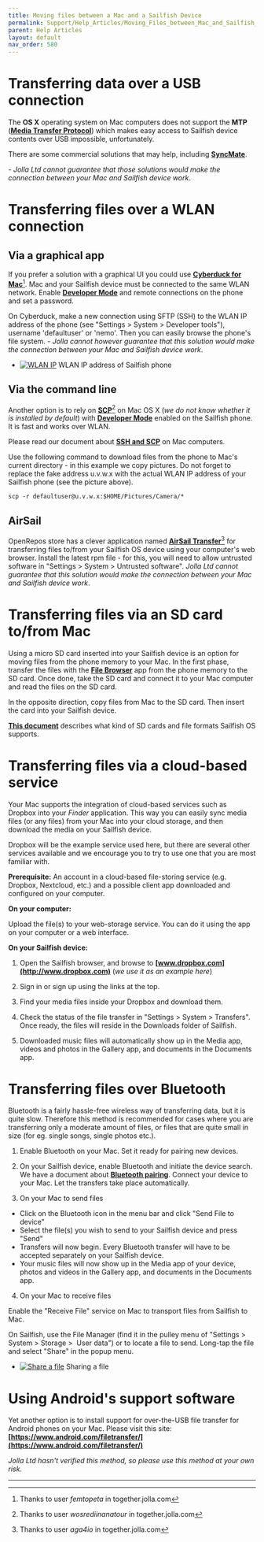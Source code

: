```yaml
---
title: Moving files between a Mac and a Sailfish Device
permalink: Support/Help_Articles/Moving_Files_between_Mac_and_Sailfish_Device/
parent: Help Articles
layout: default
nav_order: 580
---
```


# Transferring data over a USB connection


The **OS X** operating system on Mac computers does not support the **MTP** (**[Media Transfer Protocol](http://en.wikipedia.org/wiki/Media_Transfer_Protocol)**) which makes easy access to Sailfish device contents over USB impossible, unfortunately.

There are some commercial solutions that may help, including [**SyncMate**](http://www.sync-mac.com/mtp-sync.html).

\- _Jolla Ltd cannot guarantee that those solutions would make the connection between your Mac and Sailfish device work_.


# Transferring files over a WLAN connection

## Via a graphical app

If you prefer a solution with a graphical UI you could use **[Cyberduck for Mac](https://cyberduck.en.softonic.com/mac/download)**[^1]. Mac and your Sailfish device must be connected to the same WLAN network. Enable **[Developer Mode](/Support/Help_Articles/Enabling_Developer_Mode/)** and remote connections on the phone and set a password.

On Cyberduck, make a new connection using SFTP (SSH) to the WLAN IP address of the phone (see "Settings > System > Developer tools"), username 'defaultuser' or 'nemo'. Then you can easily browse the phone's file system.
\- _Jolla cannot however guarantee that this solution would make the connection between your Mac and Sailfish device work_.

<div class="flex-images" markdown="1">

* <a href="Settings_wlan_ip_address.png" class="narrow-image"><img src="Settings_wlan_ip_address.png" alt="WLAN IP"></a>
  <span class="md_figcaption">
    WLAN IP address of Sailfish phone
  </span>
</div>


## Via the command line

Another option is to rely on **[SCP](https://en.wikipedia.org/wiki/Secure_copy)**[^2] on Mac OS X (_we do not know whether it is installed by default_) with **[Developer Mode](/Support/Help_Articles/Enabling_Developer_Mode/)** enabled on the Sailfish phone. It is fast and works over WLAN. 

Please read our document about **[SSH and SCP](/Support/Help_Articles/SSH_and_SCP/SSH_and_SCP_Mac/)** on Mac computers.

Use the following command to download files from the phone to Mac's current directory - in this example we copy pictures. Do not forget to replace the fake address u.v.w.x with the actual WLAN IP address of your Sailfish phone (see the picture above).

```
scp -r defaultuser@u.v.w.x:$HOME/Pictures/Camera/*
```

## AirSail
OpenRepos store has a clever application named **[AirSail Transfer](https://openrepos.net/content/6uvnpr/airsail-transfer)**[^3] for transferring files to/from your Sailfish OS device using your computer's web browser. Install the latest rpm file - for this, you will need to allow untrusted software in "Settings > System > Untrusted software". _Jolla Ltd cannot guarantee that this solution would make the connection between your Mac and Sailfish device work_.


# Transferring files via an SD card to/from Mac

Using a micro SD card inserted into your Sailfish device is an option for moving files from the phone memory to your Mac. In the first phase, transfer the files with the **[File Browser](/Support/Help_Articles/File_Browser/)** app from the phone memory to the SD card. Once done, take the SD card and connect it to your Mac computer and read the files on the SD card.

In the opposite direction, copy files from Mac to the SD card. Then insert the card into your Sailfish device.

**[This document](/Support/Help_Articles/SD_Card_Format_and_Encryption/)** describes what kind of SD cards and file formats Sailfish OS supports.

# Transferring files via a cloud-based service

Your Mac supports the integration of cloud-based services such as Dropbox into your _Finder_ application. This way you can easily sync media files (or any files) from your Mac into your cloud storage, and then download the media on your Sailfish device.

Dropbox will be the example service used here, but there are several other services available and we encourage you to try to use one that you are most familiar with.
  
**Prerequisite:**
An account in a cloud-based file-storing service (e.g. Dropbox, Nextcloud, etc.) and a possible client app downloaded and configured on your computer.
  
**On your computer:**

Upload the file(s) to your web-storage service. You can do it using the app on your computer or a web interface.

**On your Sailfish device:**
1) Open the Sailfish browser, and browse to **[www.dropbox.com](http://www.dropbox.com)** (_we use it as an example here_)

2) Sign in or sign up using the links at the top.

3) Find your media files inside your Dropbox and download them.

4) Check the status of the file transfer in "Settings > System > Transfers". Once ready, the files will reside in the Downloads folder of Sailfish.

5) Downloaded music files will automatically show up in the Media app, videos and photos in the Gallery app, and documents in the Documents app.
  

# Transferring files over Bluetooth

Bluetooth is a fairly hassle-free wireless way of transferring data, but it is quite slow. Therefore this method is recommended for cases where you are transferring only a moderate amount of files, or files that are quite small in size (for eg. single songs, single photos etc.).

1) Enable Bluetooth on your Mac. Set it ready for pairing new devices.

2) On your Sailfish device, enable Bluetooth and initiate the device search. We have a document about **[Bluetooth pairing](/Support/Help_Articles/Bluetooth_Pairing/)**. Connect your device to your Mac. Let the transfers take place automatically.

3) On your Mac to send files

* Click on the Bluetooth icon in the menu bar and click "Send File to device"
* Select the file(s) you wish to send to your Sailfish device and press "Send"
* Transfers will now begin. Every Bluetooth transfer will have to be accepted separately on your Sailfish device.
* Your music files will now show up in the Media app of your device, photos and videos in the Gallery app, and documents in the Documents app.

4) On your Mac to receive files

Enable the "Receive File" service on Mac to transport files from Sailfish to Mac. 

On Sailfish, use the File Manager (find it in the pulley menu of "Settings > System > Storage >  User data") or to locate a file to send. Long-tap the file and select "Share" in the popup menu.

<div class="flex-images" markdown="1">

* <a href="FileManager_share_a_file.png" class="narrow-image"><img src="FileManager_share_a_file.png" alt="Share a file"></a>
  <span class="md_figcaption">
    Sharing a file
  </span>
</div>


# Using Android's support software

Yet another option is to install support for over-the-USB file transfer for Android phones on your Mac. Please visit this site: **[https://www.android.com/filetransfer/](https://www.android.com/filetransfer/)**

_Jolla Ltd hasn't verified this method, so please use this method at your own risk._

- - - - -
[^1]: Thanks to user _femtopeta_ in together.jolla.com
[^2]: Thanks to user _wosrediinanatour_ in together.jolla.com
[^3]: Thanks to user _aga4io_ in together.jolla.com

